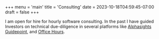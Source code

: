 +++
menu = 'main'
title = 'Consulting'
date = 2023-10-18T04:59:45-07:00
draft = false
+++

I am open for hire for hourly software consulting.
In the past I have guided Investors on technical due-diligence in several platforms like
[Alphasights](https://www.alphasights.com)
[Guidepoint](https://www.guidepoint.com), and
[Office Hours](https://officehours.com).
